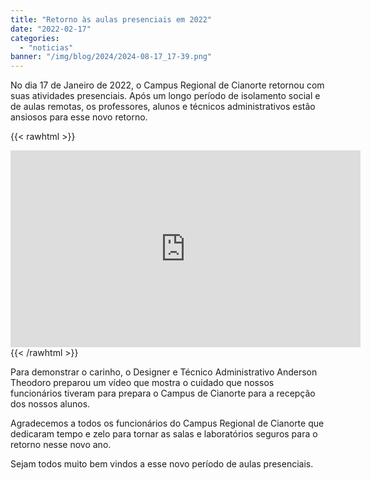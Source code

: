 ```yaml
---
title: "Retorno às aulas presenciais em 2022"
date: "2022-02-17"
categories: 
  - "noticias"
banner: "/img/blog/2024/2024-08-17_17-39.png"
---
```


No dia 17 de Janeiro de 2022, o Campus Regional de Cianorte retornou com suas atividades presenciais. Após um longo período de isolamento social e de aulas remotas, os professores, alunos e técnicos administrativos estão ansiosos para esse novo retorno.

{{< rawhtml >}}
<iframe width="560" height="315" src="https://www.youtube.com/embed/ri-2uw0RHsg" title="YouTube video player" frameborder="0" allow="accelerometer; autoplay; clipboard-write; encrypted-media; gyroscope; picture-in-picture" allowfullscreen></iframe>
{{< /rawhtml >}}


Para demonstrar o carinho, o Designer e Técnico Administrativo Anderson Theodoro preparou um vídeo que mostra o cuidado que nossos funcionários tiveram para prepara o Campus de Cianorte para a recepção dos nossos alunos.

Agradecemos a todos os funcionários do Campus Regional de Cianorte que dedicaram tempo e zelo para tornar as salas e laboratórios seguros para o retorno nesse novo ano.

Sejam todos muito bem vindos a esse novo período de aulas presenciais.